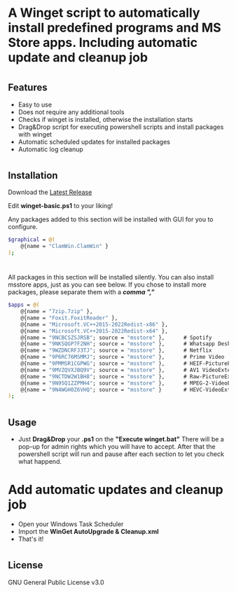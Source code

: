 # A Winget script to automatically install predefined programs and MS Store apps. Including automatic update and cleanup job
#
## Features

- Easy to use
- Does not require any additional tools
- Checks if winget is installed, otherwise the installation starts
- Drag&Drop script for executing powershell scripts and install packages with winget
- Automatic scheduled updates for installed packages
- Automatic log cleanup 
#
## Installation


Download the [Latest Release](https://github.com/Kugane/winget/releases/latest)

Edit **winget-basic.ps1** to your liking!

Any packages added to this section will be installed with GUI for you to configure.

```sh
$graphical = @(
    @{name = "ClamWin.ClamWin" }
);
```
#
All packages in this section will be installed silently. 
You can also install msstore apps, just as you can see below.
If you chose to install more packages, please separate them with a  ***comma ","***
```sh
$apps = @(
    @{name = "7zip.7zip" },
    @{name = "Foxit.FoxitReader" },
    @{name = "Microsoft.VC++2015-2022Redist-x86" },
    @{name = "Microsoft.VC++2015-2022Redist-x64" },
    @{name = "9NCBCSZSJRSB"; source = "msstore" },      # Spotify
    @{name = "9NKSQGP7F2NH"; source = "msstore" },      # Whatsapp Desktop
    @{name = "9WZDNCRFJ3TJ"; source = "msstore" },      # Netflix
    @{name = "9P6RC76MSMMJ"; source = "msstore" },      # Prime Video
    @{name = "9PMMSR1CGPWG"; source = "msstore" },      # HEIF-PictureExtension
    @{name = "9MVZQVXJBQ9V"; source = "msstore" },      # AV1 VideoExtension
    @{name = "9NCTDW2W1BH8"; source = "msstore" },      # Raw-PictureExtension
    @{name = "9N95Q1ZZPMH4"; source = "msstore" },      # MPEG-2-VideoExtension
    @{name = "9N4WGH0Z6VHQ"; source = "msstore" }       # HEVC-VideoExtension
);
```

#
## Usage

- Just **Drag&Drop** your **.ps1** on the **"Execute winget.bat"**
There will be a pop-up for admin rights which you will have to accept.
After that the powershell script will run and pause after each section to let you check what happend.

# Add automatic updates and cleanup job
- Open your Windows Task Scheduler 
- Import the **WinGet AutoUpgrade & Cleanup.xml**
- That's it!
#

#
## License

GNU General Public License v3.0



